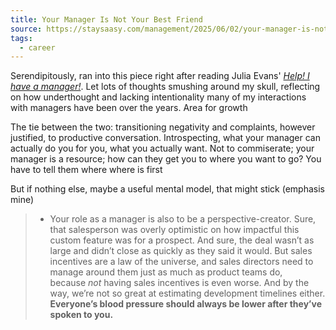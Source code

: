 ```yaml
---
title: Your Manager Is Not Your Best Friend
source: https://staysaasy.com/management/2025/06/02/your-manager-is-not-your-best-friend.html
tags:
  - career
---
```

Serendipitously, ran into this piece right after reading Julia Evans' [*Help! I have a manager!*](http://wizardzines.com/zines/manager/). Let lots of thoughts smushing around my skull, reflecting on how underthought and lacking intentionality many of my interactions with managers have been over the years. Area for growth

The tie between the two: transitioning negativity and complaints, however justified, to productive conversation. Introspecting, what your manager can actually do you for you, what you actually want. Not to commiserate; your manager is a resource; how can they get you to where you want to go? You have to tell them where where is first

But if nothing else, maybe a useful mental model, that might stick (emphasis mine)

> - Your role as a manager is also to be a perspective-creator. Sure, that salesperson was overly optimistic on how impactful this custom feature was for a prospect. And sure, the deal wasn’t as large and didn’t close as quickly as they said it would. But sales incentives are a law of the universe, and sales directors need to manage around them just as much as product teams do, because _not_ having sales incentives is even worse. And by the way, we’re not so great at estimating development timelines either. **Everyone’s blood pressure should always be lower after they’ve spoken to you.**

